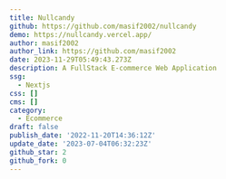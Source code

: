 ```yaml
---
title: Nullcandy
github: https://github.com/masif2002/nullcandy
demo: https://nullcandy.vercel.app/
author: masif2002
author_link: https://github.com/masif2002
date: 2023-11-29T05:49:43.273Z
description: A FullStack E-commerce Web Application
ssg:
  - Nextjs
css: []
cms: []
category:
  - Ecommerce
draft: false
publish_date: '2022-11-20T14:36:12Z'
update_date: '2023-07-04T06:32:23Z'
github_star: 2
github_fork: 0
---
```

